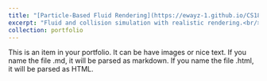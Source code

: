 ```yaml
---
title: "[Particle-Based Fluid Rendering](https://ewayz-1.github.io/CS184FinalProject-FluidSim/)"
excerpt: "Fluid and collision simulation with realistic rendering.<br/><img src='/images/FluidSim-project.jpg' style='width:500px;height:300px;'>"
collection: portfolio
---
```


This is an item in your portfolio. It can be have images or nice text. If you name the file .md, it will be parsed as markdown. If you name the file .html, it will be parsed as HTML.
